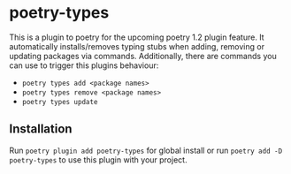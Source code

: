 # poetry-types

This is a plugin to poetry for the upcoming poetry 1.2 plugin feature.
It automatically installs/removes typing stubs when adding, removing or updating packages via commands.
Additionally, there are commands you can use to trigger this plugins behaviour:

- `poetry types add <package names>`
- `poetry types remove <package names>`
- `poetry types update`

## Installation

Run `poetry plugin add poetry-types` for global install or run `poetry add -D poetry-types` to use this plugin with your project.
